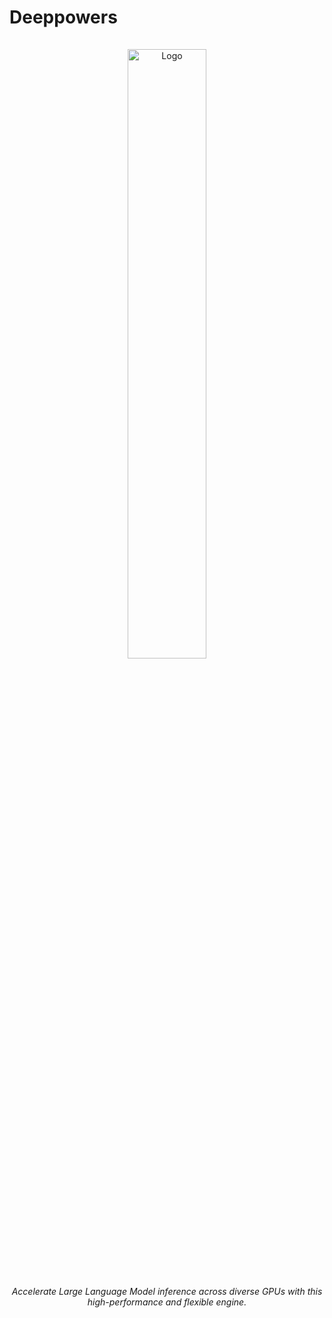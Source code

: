 # Deeppowers

<div align="center">
  <a href="deeppowers.xyz">
    <img src="https://github.com/deeppowers/deeppowers/blob/main/images/deeppowers_logo.jpg" style="margin: 15px; max-width: 300px" width="50%" alt="Logo">
  </a>
</div>
<p align="center">
  <em>Accelerate Large Language Model inference across diverse GPUs with this high-performance and flexible engine. </em>
</p>
